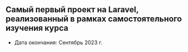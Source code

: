 ## Самый первый проект на Laravel, реализованный в рамках самостоятельного изучения курса
- Дата окончания: Сентябрь 2023 г.
